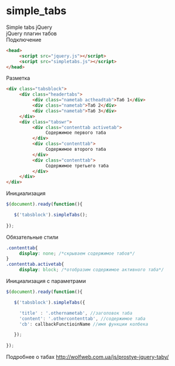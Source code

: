 # simple_tabs
Simple tabs jQuery</br>
jQuery плагин табов</br>
Подключение
```html
<head>
     <script src="jquery.js"></script>
     <script src="simpletabs.js"></script>   
</head>
```
Разметка
```html
<div class="tabsblock">
     <div class="headertabs">
          <div class="nametab actheadtab">Таб 1</div>
          <div class="nametab">Таб 2</div>
          <div class="nametab">Таб 3</div>
     </div>
     <div class="tabswr">
          <div class="contenttab activetab">
               Содержимое первого таба
          </div>
          <div class="contenttab">
               Содержимое второго таба
          </div>
          <div class="contenttab">
               Содержимое третьего таба
          </div>
     </div>
</div>
```
Инициализация
```js
$(document).ready(function(){

   $('tabsblock').simpleTabs();
     
});
```
Обязательные стили
```css
.contenttab{
     display: none; /*скрываем содержимое табов*/
}
.contenttab.activetab{
     display: block; /*отобразим содержимое активного таба*/
```
Инициализация с параметрами
```js
$(document).ready(function(){

   $('tabsblock').simpleTabs({

     'title' : '.othernametab', //заголовок таба
     'content': '.othercontenttab', //содержимое таба
     'cb': callbackFunctioinName //имя функции колбека

   });
     
});
```
Подробнее о табах
http://wolfweb.com.ua/js/prostye-jquery-taby/
